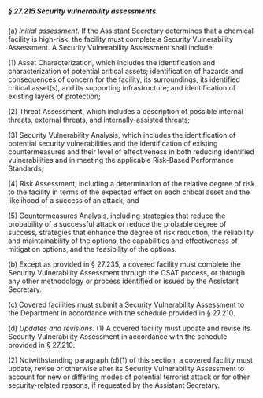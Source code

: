 ##### § 27.215 Security vulnerability assessments. #####

(a) *Initial assessment.* If the Assistant Secretary determines that a chemical facility is high-risk, the facility must complete a Security Vulnerability Assessment. A Security Vulnerability Assessment shall include:

(1) Asset Characterization, which includes the identification and characterization of potential critical assets; identification of hazards and consequences of concern for the facility, its surroundings, its identified critical asset(s), and its supporting infrastructure; and identification of existing layers of protection;

(2) Threat Assessment, which includes a description of possible internal threats, external threats, and internally-assisted threats;

(3) Security Vulnerability Analysis, which includes the identification of potential security vulnerabilities and the identification of existing countermeasures and their level of effectiveness in both reducing identified vulnerabilities and in meeting the applicable Risk-Based Performance Standards;

(4) Risk Assessment, including a determination of the relative degree of risk to the facility in terms of the expected effect on each critical asset and the likelihood of a success of an attack; and

(5) Countermeasures Analysis, including strategies that reduce the probability of a successful attack or reduce the probable degree of success, strategies that enhance the degree of risk reduction, the reliability and maintainability of the options, the capabilities and effectiveness of mitigation options, and the feasibility of the options.

(b) Except as provided in § 27.235, a covered facility must complete the Security Vulnerability Assessment through the CSAT process, or through any other methodology or process identified or issued by the Assistant Secretary.

(c) Covered facilities must submit a Security Vulnerability Assessment to the Department in accordance with the schedule provided in § 27.210.

(d) *Updates and revisions.* (1) A covered facility must update and revise its Security Vulnerability Assessment in accordance with the schedule provided in § 27.210.

(2) Notwithstanding paragraph (d)(1) of this section, a covered facility must update, revise or otherwise alter its Security Vulnerability Assessment to account for new or differing modes of potential terrorist attack or for other security-related reasons, if requested by the Assistant Secretary.